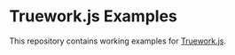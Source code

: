 # Truework.js Examples

This repository contains working examples for
[Truework.js](https://www.truework.com/docs/getting-started/truework-js-tutorial).
